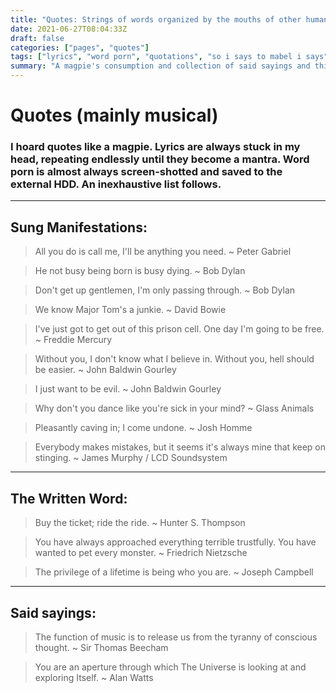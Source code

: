 ```yaml
---
title: "Quotes: Strings of words organized by the mouths of other human beings."
date: 2021-06-27T08:04:33Z
draft: false
categories: ["pages", "quotes"]
tags: ["lyrics", "word porn", "quotations", "so i says to mabel i says"]
summary: "A magpie's consumption and collection of said sayings and things left in the public record."
---
```


# Quotes (mainly musical)

### I hoard quotes like a magpie. Lyrics are always stuck in my head, repeating endlessly until they become a mantra. Word porn is almost always screen-shotted and saved to the external HDD.  An inexhaustive list follows.

---

## Sung Manifestations:

> All you do is call me, I'll be anything you need. ~ Peter Gabriel

> He not busy being born is busy dying. ~ Bob Dylan

> Don't get up gentlemen, I'm only passing through. ~ Bob Dylan

> We know Major Tom's a junkie. ~ David Bowie

> I've just got to get out of this prison cell. One day I'm going to be free. ~ Freddie Mercury

> Without you, I don't know what I believe in. Without you, hell should be easier. ~ John Baldwin Gourley

> I just want to be evil. ~ John Baldwin Gourley

> Why don't you dance like you're sick in your mind? ~ Glass Animals

> Pleasantly caving in;  I come undone. ~ Josh Homme

> Everybody makes mistakes, but it seems it's always mine that keep on stinging. ~ James Murphy / LCD Soundsystem 

---

## The Written Word:

> Buy the ticket; ride the ride. ~ Hunter S. Thompson  

> You have always approached everything terrible trustfully. You have wanted to pet every monster. ~ Friedrich Nietzsche  

> The privilege of a lifetime is being who you are. ~ Joseph Campbell

---

## Said sayings:

> The function of music is to release us from the tyranny of conscious thought. ~ Sir Thomas Beecham

> You are an aperture through which The Universe is looking at and exploring Itself. ~ Alan Watts
